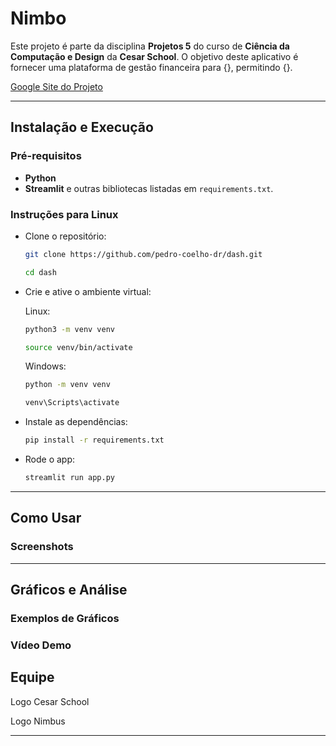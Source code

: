 
# Nimbo

Este projeto é parte da disciplina **Projetos 5** do curso de **Ciência da Computação e Design** da **Cesar School**. O objetivo deste aplicativo é fornecer uma plataforma de gestão financeira para {}, permitindo {}.

[Google Site do Projeto](https://link-para-o-google-site)

---

## Instalação e Execução

### Pré-requisitos
- **Python**
- **Streamlit** e outras bibliotecas listadas em `requirements.txt`.

### Instruções para Linux

- Clone o repositório:
   ```bash
   git clone https://github.com/pedro-coelho-dr/dash.git
   ```
   ```bash
   cd dash
   ```

- Crie e ative o ambiente virtual:   
  
    Linux:
   ```bash
   python3 -m venv venv
   ```
   ```bash
   source venv/bin/activate
   ```
    Windows:
   ```bash
   python -m venv venv
   ```
   ```bash
   venv\Scripts\activate
   ```

- Instale as dependências:
   ```bash
   pip install -r requirements.txt
   ```

 - Rode o app:
   ```bash
   streamlit run app.py
   ```
---

## Como Usar



### Screenshots




---

## Gráficos e Análise


### Exemplos de Gráficos


### Vídeo Demo



## Equipe



Logo Cesar School  

Logo Nimbus

---

